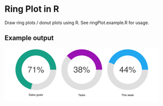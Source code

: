 # Ring Plot in R
Draw ring plots / donut plots using R. See ringPlot.example.R for usage.

Example output
--------------
![Example](/example.svg)

